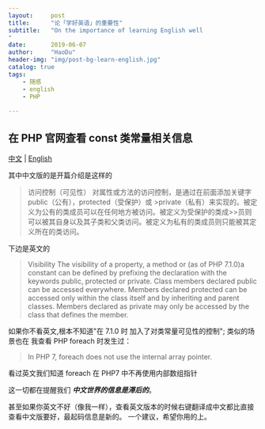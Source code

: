 ```yaml
---
layout:     post
title:      "论「学好英语」的重要性"
subtitle:   "On the importance of learning English well
"
date:       2019-06-07
author:     "HaoDu"
header-img: "img/post-bg-learn-english.jpg"
catalog: true
tags:
    - 随感
    - english
    - PHP
    
---
```


## 在 PHP 官网查看 const 类常量相关信息

[中文](https://www.php.net/manual/en/language.oop5.visibility.php) |
[English](https://www.php.net/manual/zh/language.oop5.visibility.php)

其中中文版的是开篇介绍是这样的
>访问控制（可见性）
>对属性或方法的访问控制，是通过在前面添加关键字 public（公有），protected（受保护）或 >private（私有）来实现的。被定义为公有的类成员可以在任何地方被访问。被定义为受保护的类成>>员则可以被其自身以及其子类和父类访问。被定义为私有的类成员则只能被其定义所在的类访问。

下边是英文的
> Visibility
> The visibility of a property, a method or  (as of PHP 7.1.0)a constant can be defined by prefixing the declaration with the keywords public, protected or private. Class members declared public can be accessed everywhere. Members declared protected can be accessed only within the class itself and by inheriting and parent classes. Members declared as private may only be accessed by the class that defines the member.

如果你不看英文,根本不知道"在 7.1.0 时 加入了对类常量可见性的控制";
类似的场景也在 我查看 PHP foreach 时发生过：
>In PHP 7, foreach does not use the internal array pointer.

看过英文我们知道 foreach 在 PHP7 中不再使用内部数组指针

这一切都在提醒我们
***中文世界的信息是滞后的***。

甚至如果你英文不好（像我一样），查看英文版本的时候右键翻译成中文都比直接查看中文版要好，最起码信息是新的。
一个建议，希望你用的上。
